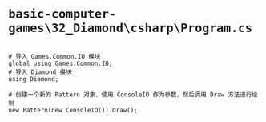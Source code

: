 # `basic-computer-games\32_Diamond\csharp\Program.cs`

```

# 导入 Games.Common.IO 模块
global using Games.Common.IO;
# 导入 Diamond 模块
using Diamond;

# 创建一个新的 Pattern 对象，使用 ConsoleIO 作为参数，然后调用 Draw 方法进行绘制
new Pattern(new ConsoleIO()).Draw();

```